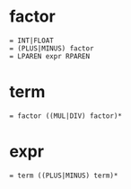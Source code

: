 # factor

    = INT|FLOAT
    = (PLUS|MINUS) factor
    = LPAREN expr RPAREN

# term

    = factor ((MUL|DIV) factor)*

# expr

    = term ((PLUS|MINUS) term)*
